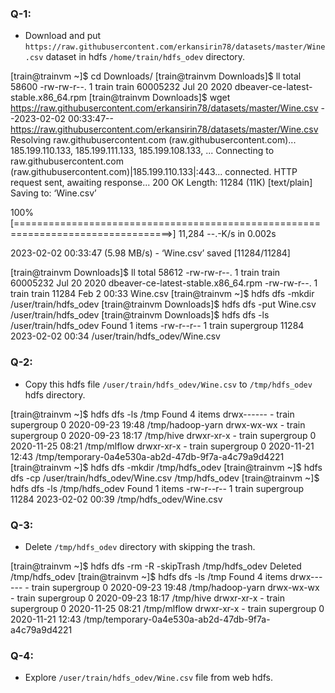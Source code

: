 ### Q-1: 
- Download and put `https://raw.githubusercontent.com/erkansirin78/datasets/master/Wine.csv` dataset in hdfs `/home/train/hdfs_odev` directory.

[train@trainvm ~]$ cd Downloads/
[train@trainvm Downloads]$ ll
total 58600
-rw-rw-r--. 1 train train 60005232 Jul 20  2020 dbeaver-ce-latest-stable.x86_64.rpm
[train@trainvm Downloads]$ wget https://raw.githubusercontent.com/erkansirin78/datasets/master/Wine.csv
--2023-02-02 00:33:47--  https://raw.githubusercontent.com/erkansirin78/datasets/master/Wine.csv
Resolving raw.githubusercontent.com (raw.githubusercontent.com)... 185.199.110.133, 185.199.111.133, 185.199.108.133, ...
Connecting to raw.githubusercontent.com (raw.githubusercontent.com)|185.199.110.133|:443... connected.
HTTP request sent, awaiting response... 200 OK
Length: 11284 (11K) [text/plain]
Saving to: ‘Wine.csv’

100%[=================================================================================>] 11,284      --.-K/s   in 0.002s

2023-02-02 00:33:47 (5.98 MB/s) - ‘Wine.csv’ saved [11284/11284]

[train@trainvm Downloads]$ ll
total 58612
-rw-rw-r--. 1 train train 60005232 Jul 20  2020 dbeaver-ce-latest-stable.x86_64.rpm
-rw-rw-r--. 1 train train    11284 Feb  2 00:33 Wine.csv
[train@trainvm ~]$ hdfs dfs -mkdir /user/train/hdfs_odev
[train@trainvm Downloads]$ hdfs dfs -put Wine.csv /user/train/hdfs_odev
[train@trainvm Downloads]$ hdfs dfs -ls /user/train/hdfs_odev
Found 1 items
-rw-r--r--   1 train supergroup      11284 2023-02-02 00:34 /user/train/hdfs_odev/Wine.csv

### Q-2:
- Copy this hdfs file `/user/train/hdfs_odev/Wine.csv` to `/tmp/hdfs_odev` hdfs directory.

[train@trainvm ~]$ hdfs dfs -ls /tmp
Found 4 items
drwx------   - train supergroup          0 2020-09-23 19:48 /tmp/hadoop-yarn
drwx-wx-wx   - train supergroup          0 2020-09-23 18:17 /tmp/hive
drwxr-xr-x   - train supergroup          0 2020-11-25 08:21 /tmp/mlflow
drwxr-xr-x   - train supergroup          0 2020-11-21 12:43 /tmp/temporary-0a4e530a-ab2d-47db-9f7a-a4c79a9d4221
[train@trainvm ~]$ hdfs dfs -mkdir /tmp/hdfs_odev
[train@trainvm ~]$ hdfs dfs -cp /user/train/hdfs_odev/Wine.csv /tmp/hdfs_odev
[train@trainvm ~]$ hdfs dfs -ls /tmp/hdfs_odev
Found 1 items
-rw-r--r--   1 train supergroup      11284 2023-02-02 00:39 /tmp/hdfs_odev/Wine.csv

### Q-3:
- Delete `/tmp/hdfs_odev` directory with skipping the trash. 

[train@trainvm ~]$ hdfs dfs -rm -R -skipTrash /tmp/hdfs_odev
Deleted /tmp/hdfs_odev
[train@trainvm ~]$ hdfs dfs -ls /tmp
Found 4 items
drwx------   - train supergroup          0 2020-09-23 19:48 /tmp/hadoop-yarn
drwx-wx-wx   - train supergroup          0 2020-09-23 18:17 /tmp/hive
drwxr-xr-x   - train supergroup          0 2020-11-25 08:21 /tmp/mlflow
drwxr-xr-x   - train supergroup          0 2020-11-21 12:43 /tmp/temporary-0a4e530a-ab2d-47db-9f7a-a4c79a9d4221

### Q-4:
-  Explore `/user/train/hdfs_odev/Wine.csv` file from web hdfs.  

